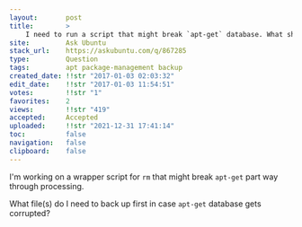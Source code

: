 ```yaml
---
layout:       post
title:        >
    I need to run a script that might break `apt-get` database. What should I backup?
site:         Ask Ubuntu
stack_url:    https://askubuntu.com/q/867285
type:         Question
tags:         apt package-management backup
created_date: !!str "2017-01-03 02:03:32"
edit_date:    !!str "2017-01-03 11:54:51"
votes:        !!str "1"
favorites:    2
views:        !!str "419"
accepted:     Accepted
uploaded:     !!str "2021-12-31 17:41:14"
toc:          false
navigation:   false
clipboard:    false
---
```


I'm working on a wrapper script for `rm` that might break `apt-get` part way through processing.

What file(s) do I need to back up first in case `apt-get` database gets corrupted?
